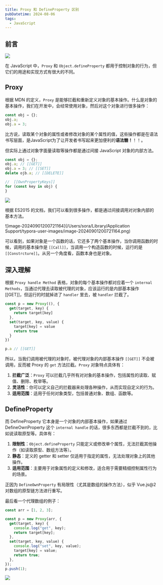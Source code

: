 ```yaml
---
title: Proxy 和 DefineProperty 区别
pubDatetime: 2024-08-06
tags:
  - JavaScript
---
```


## 前言

![](https://s2.loli.net/2024/09/01/OHgIVLBXuhp72r3.png)

在 JavaScript 中，`Proxy` 和 `Object.defineProperty` 都用于控制对象的行为，但它们的用途和实现方式有很大的不同。

## Proxy

根据 MDN 的定义，`Proxy` 是能够拦截和重新定义对象的基本操作。什么是对象的基本操作，我们在开发中，会经常使用对象，然后对这个对象进行很多操作：

```ts
const obj = {};
obj.a;
obj.a = 3;
```

比方说，读取某个对象的属性或者修改对象的某个属性的值，这些操作都是在语法书写层面，是JavaScript为了让开发者书写起来更加便利的**语法糖！**！！。

但实际上通过对象字面量读取等操作都是通过间接 JavaScript 对象的内部方法。

```ts
const obj = {};
obj.a; // [[GET]]
obj.a = 3; // [[SET]]
delete ojb.a; // [[DELETE]]

//	[[OwnPropertyKeys]]
for (const key in obj) {
}
```

![](https://s2.loli.net/2024/09/01/rLqR3nwzGNlvAem.png)

根据 ES2015 的文档，我们可以看到很多操作，都是通过间接调用对对象内部的基本方法。

![image-20240901200721164](/Users/sora/Library/Application Support/typora-user-images/image-20240901200721164.png)

可以看到，如果对象是一个函数的话，它还多了两个基本操作，当你调用函数的时候，调用的基本操作是 `[[Call]]`，当调用一个构造函数的时候，运行的是 `[[Constrcture]]`。从另一个角度看，函数本身也是对象。

## 深入理解

根据 `Proxy handle Method` 表格，对象的每个基本操作都对应着一个 `internal Methods`，当通过代理去读取被代理的对象，应该运行的是内部基本操作[[GET]]，但运行的时就掉进了 `handler` 里去，被 `handler` 拦截了。

```ts
const p = new Proxy((), {
  get(target, key) {
    return target[key]
  },
  set(target, key, value) {
    target[key] = value
    return true
  }
})

p.a	// [[GET]]
```

所以，当我们调用被代理的对象时，被代理对象的内部基本操作 `[[GET]]` 不会被调用，反而被 Proxy 的 `get` 方法拦截。`Proxy` 对象特点具体有：

1. **拦截广泛**：`Proxy` 可以拦截几乎所有对对象的基本操作，包括属性的读取、赋值、删除、枚举等。
2. **灵活性**：你可以定义自己的拦截器来处理各种操作，从而实现自定义的行为。
3. **适用范围**：适用于任何对象类型，包括普通对象、数组、函数等。

## DefineProperty

而 DefineProperty 它本身是一个对象的内部基本操作，如果通过 DefineOwnProperty 这个 `internal handle` 的话，很多东西都是拦截不到的，比如说读取原型等。具体有：

1. **限制性**：`Object.defineProperty` 只能定义或修改单个属性，无法拦截其他操作（如读取原型、数组方法等）。
2. **静态**：定义的 getter 和 setter 仅适用于指定的属性，无法处理对象上的其他操作。
3. **适用范围**：主要用于对象属性的定义和修改，适合用于需要精细控制属性行为的场景。

正因为 `DefineOwnProperty` 有局限性（尤其是数组的操作方法），似乎 Vue.js@2 对数组的原型链方法进行重写。

最后看一个代理数组的例子：

```ts
const arr = [1, 2, 3];

const p = new Proxy(arr, {
  get(target, key) {
    console.log("get", key);
    return target[key];
  },
  set(target, key, value) {
    console.log("set", key, value);
    target[key] = value;
    return true;
  },
});
p.push(1);
```

![](https://s2.loli.net/2024/09/01/bETRNmyzwJfQlr1.png)
